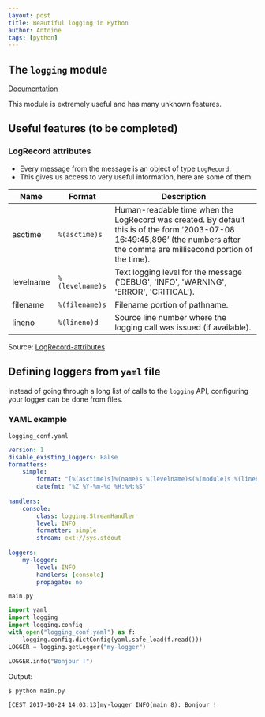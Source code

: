 ```yaml
---
layout: post
title: Beautiful logging in Python
author: Antoine
tags: [python]
---
```


## The `logging` module

[Documentation](https://docs.python.org/2/library/logging.html)

This module is extremely useful and has many unknown features.

## Useful features (to be completed)

### LogRecord attributes

- Every message from the message is an object of type `LogRecord`. 
- This gives us access to very useful information, here are some of them:

Name | Format | Description
---- | ------ | ---------
asctime | `%(asctime)s` |	Human-readable time when the LogRecord was created. By default this is of the form ‘2003-07-08 16:49:45,896’ (the numbers after the comma are millisecond portion of the time).
levelname | `%(levelname)s` | Text logging level for the message ('DEBUG', 'INFO', 'WARNING', 'ERROR', 'CRITICAL').
filename | `%(filename)s` | Filename portion of pathname.
lineno | `%(lineno)d` | Source line number where the logging call was issued (if available).

Source: [LogRecord-attributes](https://docs.python.org/2/library/logging.html#logrecord-attributes)

## Defining loggers from `yaml` file

Instead of going through a long list of calls to the `logging` API, configuring your logger can be done from files.

### YAML example
`logging_conf.yaml`
```yaml
version: 1                                                                               
disable_existing_loggers: False                                                          
formatters:                                                                              
    simple:                                                                              
        format: "[%(asctime)s]%(name)s %(levelname)s(%(module)s %(lineno)d): %(message)s"
        datefmt: "%Z %Y-%m-%d %H:%M:%S"                                                  
                                                                                         
handlers:                                                                                
    console:                                                                             
        class: logging.StreamHandler                                                     
        level: INFO                                                                      
        formatter: simple                                                                
        stream: ext://sys.stdout                                                         
                                                                                         
loggers:                                                                                 
    my-logger:                                                                            
        level: INFO                                                                      
        handlers: [console]                                                              
        propagate: no                                                                    
```
`main.py`
```python
import yaml
import logging
import logging.config
with open("logging_conf.yaml") as f:                   
    logging.config.dictConfig(yaml.safe_load(f.read()))
LOGGER = logging.getLogger("my-logger")

LOGGER.info("Bonjour !")
```
Output:
```
$ python main.py

[CEST 2017-10-24 14:03:13]my-logger INFO(main 8): Bonjour !
```
